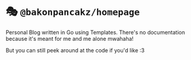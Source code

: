 # 🎭 `@bakonpancakz/homepage`

Personal Blog written in Go using Templates. There's no documentation because 
it's meant for me and me alone mwahaha!

But you can still peek around at the code if you'd like :3